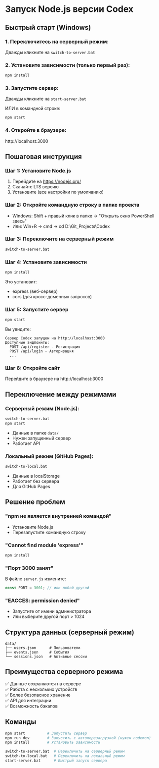 # Запуск Node.js версии Codex

## Быстрый старт (Windows)

### 1. Переключитесь на серверный режим:
Дважды кликните на `switch-to-server.bat`

### 2. Установите зависимости (только первый раз):
```bash
npm install
```

### 3. Запустите сервер:
Дважды кликните на `start-server.bat`

ИЛИ в командной строке:
```bash
npm start
```

### 4. Откройте в браузере:
http://localhost:3000

## Пошаговая инструкция

### Шаг 1: Установите Node.js
1. Перейдите на https://nodejs.org/
2. Скачайте LTS версию
3. Установите (все настройки по умолчанию)

### Шаг 2: Откройте командную строку в папке проекта
- Windows: Shift + правый клик в папке → "Открыть окно PowerShell здесь"
- Или: Win+R → cmd → cd D:\Git_Projects\Codex

### Шаг 3: Переключите на серверный режим
```bash
switch-to-server.bat
```

### Шаг 4: Установите зависимости
```bash
npm install
```

Это установит:
- express (веб-сервер)
- cors (для кросс-доменных запросов)

### Шаг 5: Запустите сервер
```bash
npm start
```

Вы увидите:
```
Сервер Codex запущен на http://localhost:3000
Доступные эндпоинты:
  POST /api/register - Регистрация
  POST /api/login - Авторизация
  ...
```

### Шаг 6: Откройте сайт
Перейдите в браузере на http://localhost:3000

## Переключение между режимами

### Серверный режим (Node.js):
```bash
switch-to-server.bat
npm start
```
- Данные в папке `data/`
- Нужен запущенный сервер
- Работает API

### Локальный режим (GitHub Pages):
```bash
switch-to-local.bat
```
- Данные в localStorage
- Работает без сервера
- Для GitHub Pages

## Решение проблем

### "npm не является внутренней командой"
- Установите Node.js
- Перезапустите командную строку

### "Cannot find module 'express'"
```bash
npm install
```

### "Порт 3000 занят"
В файле `server.js` измените:
```javascript
const PORT = 3001; // или любой другой
```

### "EACCES: permission denied"
- Запустите от имени администратора
- Или выберите другой порт > 1024

## Структура данных (серверный режим)

```
data/
├── users.json      # Пользователи
├── events.json     # События  
└── sessions.json   # Активные сессии
```

## Преимущества серверного режима

✅ Данные сохраняются на сервере  
✅ Работа с нескольких устройств  
✅ Более безопасное хранение  
✅ API для интеграции  
✅ Возможность бэкапов  

## Команды

```bash
npm start          # Запустить сервер
npm run dev        # Запустить с автоперезагрузкой (нужен nodemon)
npm install        # Установить зависимости

switch-to-server.bat  # Переключить на серверный режим
switch-to-local.bat   # Переключить на локальный режим
start-server.bat      # Быстрый запуск сервера
```
